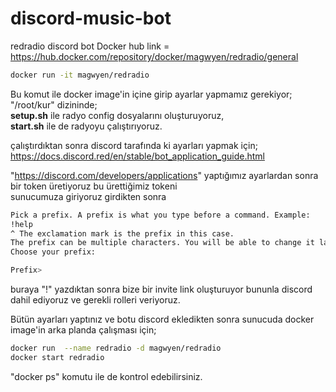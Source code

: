 # discord-music-bot
redradio discord bot
Docker hub link = https://hub.docker.com/repository/docker/magwyen/redradio/general
```bash
docker run -it magwyen/redradio
```
Bu komut ile docker image'in içine girip ayarlar yapmamız gerekiyor;<br>
"/root/kur" dizininde;<br>
 <b>setup.sh</b> ile radyo config dosyalarını oluşturuyoruz,<br>
 <b>start.sh</b> ile de radyoyu çalıştırıyoruz.<br>

çalıştırdıktan sonra discord tarafında ki ayarları yapmak için;<br>
https://docs.discord.red/en/stable/bot_application_guide.html <br>

"https://discord.com/developers/applications" yaptığımız ayarlardan sonra bir token üretiyoruz bu ürettiğimiz tokeni<br>
sunucumuza giriyoruz girdikten sonra
```bash
Pick a prefix. A prefix is what you type before a command. Example:
!help
^ The exclamation mark is the prefix in this case.
The prefix can be multiple characters. You will be able to change it later and add more of them.
Choose your prefix:

Prefix>
```
buraya "!" yazdıktan sonra bize bir invite link oluşturuyor bununla discord dahil ediyoruz ve gerekli rolleri veriyoruz.<br>

Bütün ayarları yaptınız ve botu discord ekledikten sonra sunucuda docker image'in arka planda çalışması için;<br>
```bash
docker run  --name redradio -d magwyen/redradio
docker start redradio
```
"docker ps" komutu ile de kontrol edebilirsiniz.

